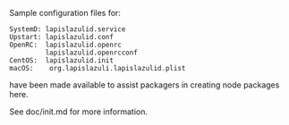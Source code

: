 Sample configuration files for:
```
SystemD: lapislazulid.service
Upstart: lapislazulid.conf
OpenRC:  lapislazulid.openrc
         lapislazulid.openrcconf
CentOS:  lapislazulid.init
macOS:    org.lapislazuli.lapislazulid.plist
```
have been made available to assist packagers in creating node packages here.

See doc/init.md for more information.
